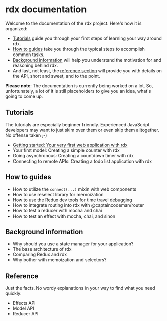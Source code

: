 # rdx documentation

Welcome to the documentation of the rdx project. Here's how it is organized:

- [Tutorials](#tutorials) guide you through your first steps of learning your way around rdx.
- [How to guides](#how-to-guides) take you through the typical steps to accomplish common tasks.
- [Background information](#background-information) will help you understand the motivation for and reasoning behind rdx.
- And last, not least, the [reference section](#reference) will provide you with details on the API, short and sweet, and to the point.

**Please note**: The documentation is currently being worked on a lot. So, unfortunately, a lot of it is still placeholders to give you an idea, what's going to come up.

## Tutorials

The tutorials are especially beginner friendly. Experienced JavaScript developers may want to just skim over them or even skip them alltogether. No offense taken ;-)

- [Getting started: Your very first web application with rdx](tut-01-first-app-rdx.md)
- Your first model: Creating a simple counter with rdx
- Going asynchronous: Creating a countdown timer with rdx
- Connecting to remote APIs: Creating a todo list application with rdx

## How to guides

- How to utilize the `connect(...)` mixin with web components
- How to use reselect library for memoization
- How to use the Redux dev tools for time travel debugging
- How to integrate routing into rdx with @captaincodeman/router
- How to test a reducer with mocha and chai
- How to test an effect with mocha, chai, and sinon

## Background information

- Why should you use a state manager for your application?
- The base architecture of rdx
- Comparing Redux and rdx
- Why bother with memoization and selectors?

## Reference

Just the facts. No wordy explanations in your way to find what you need quickly:

- Effects API
- Model API
- Reducer API
